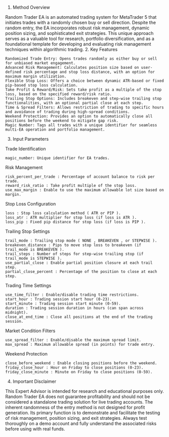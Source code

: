 
1. Method Overview

Random Trader EA is an automated trading system for MetaTrader 5 that initiates trades with a randomly chosen buy or sell direction. Despite the random entry, the EA incorporates robust risk management, dynamic position sizing, and sophisticated exit strategies. This unique approach serves as a valuable tool for research, portfolio diversification, and as a foundational template for developing and evaluating risk management techniques within algorithmic trading.
2. Key Features

    Randomized Trade Entry: Opens trades randomly as either buy or sell for unbiased market engagement.
    Advanced Risk Management: Calculates position size based on user-defined risk percentage and stop loss distance, with an option for maximum margin utilization.
    Flexible Stop Loss: Offers a choice between dynamic ATR-based or fixed pip-based stop loss calculation.
    Take Profit & Reward/Risk: Sets take profit as a multiple of the stop loss, based on the specified reward/risk ratio.
    Trailing Stop Options: Includes breakeven and step-wise trailing stop functionalities, with an optional partial close at each step.
    Time & Spread Filters: Allows restriction of trading to specific hours and avoidance of trading during high-spread conditions.
    Weekend Protection: Provides an option to automatically close all positions before the weekend to mitigate gap risk.
    Magic Number: Tags all trades with a unique identifier for seamless multi-EA operation and portfolio management.

3. Input Parameters

Trade Identification

    magic_number: Unique identifier for EA trades.

Risk Management

    risk_percent_per_trade : Percentage of account balance to risk per trade.
    reward_risk_ratio : Take profit multiple of the stop loss.
    use_max_margin : Enable to use the maximum allowable lot size based on margin.

Stop Loss Configuration

    loss : Stop loss calculation method ( ATR or PIP ).
    loss_atr : ATR multiplier for stop loss (if loss is ATR ).
    loss_pip : Fixed pip distance for stop loss (if loss is PIP ).

Trailing Stop Settings

    trail_mode : Trailing stop mode ( NONE , BREAKEVEN , or STEPWISE ).
    breakeven_distance : Pips to move stop loss to breakeven (if trail_mode is BREAKEVEN ).
    trail_steps : Number of steps for step-wise trailing stop (if trail_mode is STEPWISE ).
    use_partial_close : Enable partial position closure at each trail step.
    partial_close_percent : Percentage of the position to close at each step.

Trading Time Settings

    use_time_filter : Enable/disable trading time restrictions.
    start_hour : Trading session start hour (0-23).
    start_minute : Trading session start minute (0-59).
    duration : Trading session duration in hours (can span across midnight).
    close_at_end_time : Close all positions at the end of the trading session.

Market Condition Filters

    use_spread_filter : Enable/disable the maximum spread limit.
    max_spread : Maximum allowable spread (in points) for trade entry.

Weekend Protection

    close_before_weekend : Enable closing positions before the weekend.
    friday_close_hour : Hour on Friday to close positions (0-23).
    friday_close_minute : Minute on Friday to close positions (0-59).


4. Important Disclaimer

This Expert Advisor is intended for research and educational purposes only. Random Trader EA does not guarantee profitability and should not be considered a standalone trading solution for live trading accounts. The inherent randomness of the entry method is not designed for profit generation. Its primary function is to demonstrate and facilitate the testing of risk management, position sizing, and exit strategies. Always test thoroughly on a demo account and fully understand the associated risks before using with real funds.
